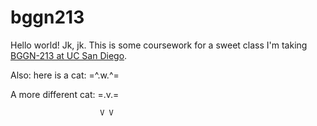 # bggn213

Hello world!  Jk, jk. 
This is some coursework for a sweet class I'm taking [BGGN-213 at UC San Diego](https://bioboot.github.io/bggn213_S19/).

Also: here is a cat: =^.w.^=


A more different cat:  =.v.=

                        V V

